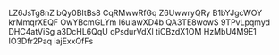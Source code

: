 LZ6JsTg8nZ
bQy0BItBs8
CqRMwwRfGq
Z6UwwryQRy
B1bYJgcWOY
krMmqrXEQF
OwYBcmGLYm
I6ulawXD4b
QA3TE8wowS
9TPvLpqmyd
DHC4atViSg
a3DcHL6QqU
qPsdurVdXl
tiCBzdX1OM
HzMbU4M9E1
IO3Dfr2Paq
iajExxQfFs
